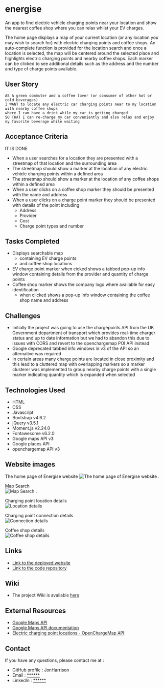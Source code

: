 # energise

An app to find electric vehicle charging points near your location and show the nearest coffee shop where you can relax whilst your EV charges.

The home page displays a map of your current location (or any location you may wish to search for) with electric charging points and coffee shops. An auto-complete function is provided for the location search and once a location is selected, the map will be centered around the selected place and highlights electric charging points and nearby coffee shops. Each marker can be clicked to see additional details such as the address and the number and type of charge points available.

## User Story

```text
AS A green commuter and a coffee lover (or consumer of other hot or cold beverages) 
I WANT to locate any electric car charging points near to my location with nearby coffee shops
where I can have a drink while my car is getting charged
SO THAT I can re-charge my car conveniently and also relax and enjoy my favorite beverage while waiting
```

## Acceptance Criteria

IT IS DONE

  * When a user searches for a location they are presented with a streetmap of that location and the surrounding area
  * The streetmap should show a marker at the location of any electric vehicle charging points within a defined area
  * The streetmap should show a marker at the location of any coffee shops within a defined area
  * When a user clicks on a coffee shop marker they should be presented with the name and address
  * When a user clicks on a charge point marker they should be presented with details of the point including
    * Address
    * Provider
    * Cost
    * Charge point types and number

## Tasks Completed

* Displays searchable map
  * containing EV charge points
  * and coffee shop locations
* EV charge point marker when cicked shows a tabbed pop-up info window containing details from the provider and quantity of charge points
* Coffee shop marker shows the company logo where available for easy identification
  * when clicked shows a pop-up info window containing the coffee shop name and address
  
## Challenges

* Initially the project was going to use the chargepoints API from the UK Government department of transport which provides real-time charger status and up to date information but we had to abandon this due to issues with CORS and revert to the openchargemap POI API instead
* Google deprecated tabbed info windows in v3 of the API so an alternative was required
* In certain areas many charge points are located in close proximity and this lead to a cluttered map with overlapping markers so a marker clusterer was implemented to group nearby charge points with a single marker indicating quantity which is expanded when selected

## Technologies Used

- HTML
- CSS
- Javascript
- Bootstrap v4.6.2
- jQuery v3.5.1
- Moment.js v2.24.0
- Fontawesome v6.2.0
- Google maps API v3
- Google places API
- openchargemap API v3

## Website images

The home page of Energise website
![The home page of Energise website .](docs/homepage.png)

Map Search 
<br>
![Map Search  .](docs/search.png)

Charging point location details 
<br>
![Location details](docs/point-details.png)

Charging point connection details
<br>
![Connection details](docs/connection-details.png)

Coffee shop details
<br>
![Coffee shop details](docs/coffee-shop-details.png)

## Links

* [Link to the deployed website](https://jonharrison.github.io/energise/)
* [Link to the code repository](https://github.com/JonHarrison/energise)

## Wiki

* The project Wiki is available [here](https://github.com/JonHarrison/energise/wiki)

## External Resources

* [Google Maps API ](https://developers.google.com/maps)
* [Google Maps API documentation ](https://developers.google.com/maps/documentation)
* [Electric charging point locations - OpenChargeMap API](https://openchargemap.org/site/develop#api)

## Contact

If you have any questions, please contact me at :

* GitHub profile : [JonHarrison](https://github.com/JonHarrison)
* Email : [******]()
* LinkedIn : [******]()
